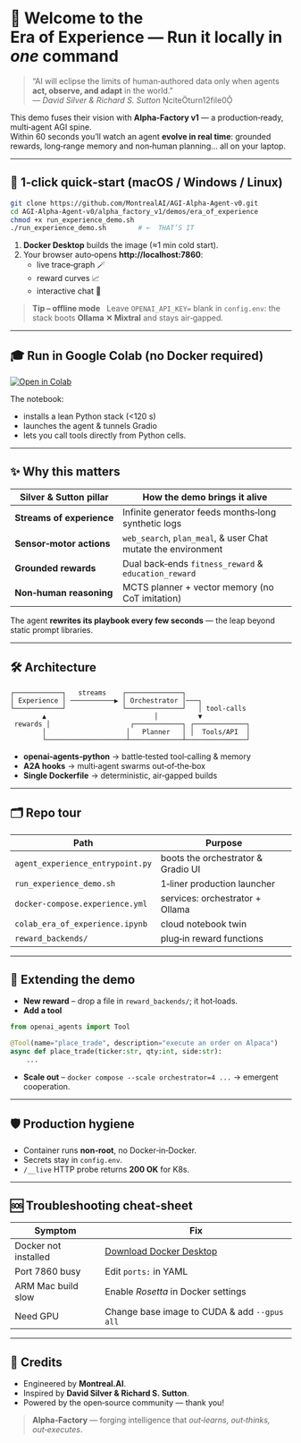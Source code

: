 <!--
  Era‑of‑Experience Demo
  Alpha‑Factory v1 👁️✨ — Multi‑Agent **AGENTIC α‑AGI**
  Out‑learn · Out‑think · Out‑strategise · Out‑execute
  © 2025 MONTREAL.AI   MIT License
-->

# 🌌 Welcome to the **Era of Experience** — Run it locally in *one* command

> “AI will eclipse the limits of human‑authored data only when agents **act, observe, and adapt** in the world.”  
> — *David Silver & Richard S. Sutton* citeturn12file0

This demo fuses their vision with **Alpha‑Factory v1** — a production‑ready, multi‑agent AGI spine.  
Within 60 seconds you’ll watch an agent **evolve in real time**: grounded rewards, long‑range memory and non‑human planning… all on your laptop.

---

## 🚀 1‑click quick‑start (macOS / Windows / Linux)

```bash
git clone https://github.com/MontrealAI/AGI-Alpha-Agent-v0.git
cd AGI-Alpha-Agent-v0/alpha_factory_v1/demos/era_of_experience
chmod +x run_experience_demo.sh
./run_experience_demo.sh        # ←  THAT’S IT
```

1. **Docker Desktop** builds the image (≈1 min cold start).  
2. Your browser auto‑opens **http://localhost:7860**:  
   * live trace‑graph 🪄  
   * reward curves 📈  
   * interactive chat 💬

> **Tip – offline mode**   Leave `OPENAI_API_KEY=` blank in `config.env`: the stack boots **Ollama ✕ Mixtral** and stays air‑gapped.

---

## 🎓 Run in Google Colab (no Docker required)

[![Open in Colab](https://colab.research.google.com/assets/colab-badge.svg)](https://colab.research.google.com/github/MontrealAI/AGI-Alpha-Agent-v0/blob/main/alpha_factory_v1/demos/era_of_experience/colab_era_of_experience.ipynb)

The notebook:

* installs a lean Python stack (<120 s)  
* launches the agent & tunnels Gradio  
* lets you call tools directly from Python cells.

---

## ✨ Why this matters

| Silver & Sutton pillar | How the demo brings it alive |
|------------------------|------------------------------|
| **Streams of experience** | Infinite generator feeds months‑long synthetic logs |
| **Sensor‑motor actions** | `web_search`, `plan_meal`, & user Chat mutate the environment |
| **Grounded rewards** | Dual back‑ends `fitness_reward` & `education_reward` |
| **Non‑human reasoning** | MCTS planner + vector memory (no CoT imitation) |

The agent **rewrites its playbook every few seconds** — the leap beyond static prompt libraries.

---

## 🛠️ Architecture

```text
┌────────────┐   streams    ┌──────────────┐
│ Experience │ ───────────▶ │ Orchestrator │───┐
└────────────┘              └──────────────┘   │ tool‑calls
        ▲                           │          ▼
 rewards │                    ┌────────────┐ ┌─────────────┐
        │                    │   Planner   │ │  Tools/API  │
        └────────────────────┴─────────────┴───────────────┘
```

* **openai‑agents‑python** → battle‑tested tool‑calling & memory  
* **A2A hooks** → multi‑agent swarms out‑of‑the‑box  
* **Single Dockerfile** → deterministic, air‑gapped builds  

---

## 🗂️ Repo tour

| Path | Purpose |
|------|---------|
| `agent_experience_entrypoint.py` | boots the orchestrator & Gradio UI |
| `run_experience_demo.sh` | 1‑liner production launcher |
| `docker-compose.experience.yml` | services: orchestrator + Ollama |
| `colab_era_of_experience.ipynb` | cloud notebook twin |
| `reward_backends/` | plug‑in reward functions |

---

## 🧩 Extending the demo

* **New reward** – drop a file in `reward_backends/`; it hot‑loads.  
* **Add a tool**

```python
from openai_agents import Tool

@Tool(name="place_trade", description="execute an order on Alpaca")
async def place_trade(ticker:str, qty:int, side:str):
    ...
```

* **Scale out** – `docker compose --scale orchestrator=4 ...` → emergent cooperation.

---

## 🛡️ Production hygiene

* Container runs **non‑root**, no Docker‑in‑Docker.  
* Secrets stay in `config.env`.  
* `/__live` HTTP probe returns **200 OK** for K8s.

---

## 🆘 Troubleshooting cheat‑sheet

| Symptom | Fix |
|---------|-----|
| Docker not installed | [Download Docker Desktop](https://docs.docker.com/get-docker) |
| Port 7860 busy | Edit `ports:` in YAML |
| ARM Mac build slow | Enable *Rosetta* in Docker settings |
| Need GPU | Change base image to CUDA & add `--gpus all` |

---

## 🤝 Credits

* Engineered by **Montreal.AI**.  
* Inspired by **David Silver & Richard S. Sutton**.  
* Powered by the open‑source community — thank you!

> **Alpha‑Factory** — forging intelligence that *out‑learns, out‑thinks, out‑executes*.
